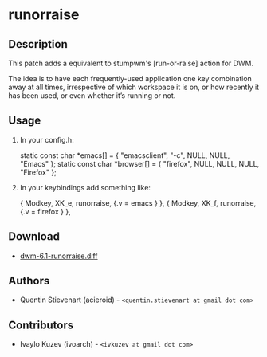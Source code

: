 runorraise
==========

Description
-----------
This patch adds a equivalent to stumpwm's [run-or-raise] action for DWM.

The idea is to have each frequently-used application one key combination away
at all times, irrespective of which workspace it is on, or how recently it has
been used, or even whether it’s running or not.

Usage
-----
1. In your config.h:

	static const char *emacs[] = { "emacsclient", "-c", NULL, NULL, "Emacs" };
	static const char *browser[] = { "firefox", NULL, NULL, NULL, "Firefox" };

2. In your keybindings add something like:

	{ Modkey,                       XK_e,      runorraise,     {.v = emacs } },
	{ Modkey,                       XK_f,      runorraise,     {.v = firefox } },

Download
--------
* [dwm-6.1-runorraise.diff](dwm-6.1-runorraise.diff)

Authors
-------
* Quentin Stievenart (acieroid) - `<quentin.stievenart at gmail dot com>`

Contributors
------------
* Ivaylo Kuzev (ivoarch) - `<ivkuzev at gmail dot com>`

